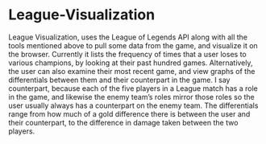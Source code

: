 # League-Visualization
League Visualization,  uses the League of Legends API along with all the tools
mentioned above  to pull some data from the game, and visualize it on the browser. Currently it
lists the frequency of times that a user loses to various champions, by looking at their past
hundred games. Alternatively, the user can also examine their most recent game, and view
graphs of the differentials between them and their counterpart in the game. I say counterpart,
because each of the five players in a League match has a role in the game, and likewise the
enemy team’s roles mirror those roles so the user usually always has a counterpart on the enemy
team. The differentials range from how much of a gold difference there is between the user and
their counterpart, to the difference in damage taken between the two players.